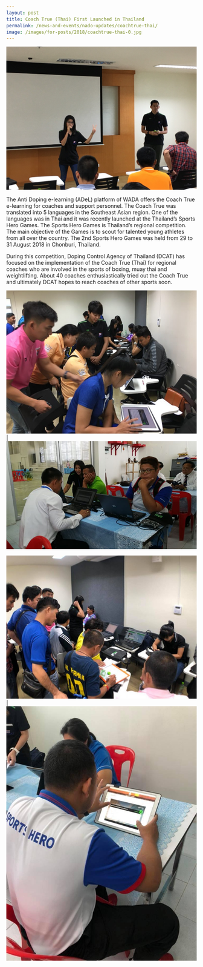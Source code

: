 ```yaml
---
layout: post
title: Coach True (Thai) First Launched in Thailand
permalink: /news-and-events/nado-updates/coachtrue-thai/
image: /images/for-posts/2018/coachtrue-thai-0.jpg
---
```

![Coach True Launched in Thailand](/images/for-posts/2018/coachtrue-thai-0.jpg)

The Anti Doping e-learning (ADeL)  platform of WADA offers the Coach True e-learning for coaches and support personnel. The Coach True was translated into 5 languages in the Southeast Asian region. One of the languages was in Thai and it was recently launched at the Thailand’s Sports Hero Games. The Sports Hero Games is Thailand’s regional competition. The main objective of the Games is to scout for talented young athletes from all over the country. The 2nd Sports Hero Games was held from 29 to 31 August 2018 in Chonburi, Thailand.

During this competition, Doping Control Agency of Thailand (DCAT) has focused on the implementation of the Coach True (Thai) for regional coaches who are involved in the sports of  boxing, muay thai and weightlifting. About 40 coaches enthusiastically tried out the Coach True and ultimately DCAT hopes to reach coaches of other sports soon.

![Coach True Launched in Thailand](/images/for-posts/2018/coachtrue-thai-1.jpg) | ![Coach True Launched in Thailand](/images/for-posts/2018/coachtrue-thai-2.jpg)

![Coach True Launched in Thailand](/images/for-posts/2018/coachtrue-thai-3.jpg) | ![Coach True Launched in Thailand](/images/for-posts/2018/coachtrue-thai-4.jpg)
